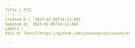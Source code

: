 ```yaml
---
Title | 户口
-- | --
Created @ | `2023-02-06T14:13:49Z`
Updated @| `2023-02-06T14:13:49Z`
Labels | ``
Edit @| [here](https://github.com/junxnone/sh/issues/4)

---
```


